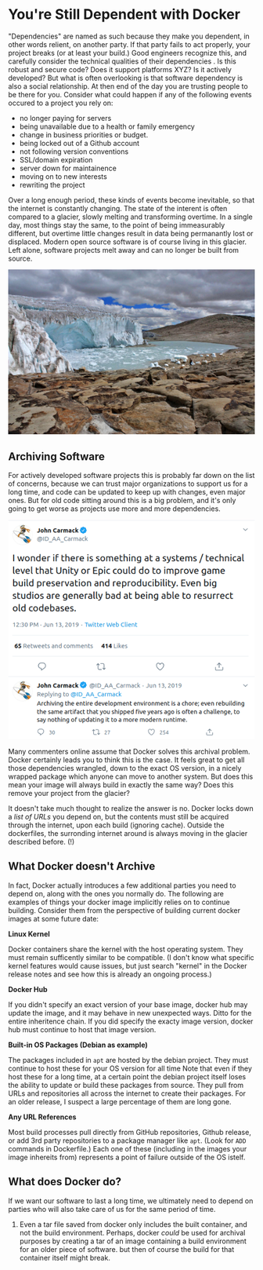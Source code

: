 # You're Still Dependent with Docker

"Dependencies" are named as such because they make you dependent, in other words
relient, on another party.
If that party fails to act properly, your project breaks (or at least your build.)
Good engineers recognize this, and carefully consider the technical qualities of their dependencies
. Is this robust and secure code? Does it support platforms XYZ? Is it actively developed?
But what is often overlooking is that software dependency is also a social 
relationship. At then end of the day you are trusting people to be there for you.
Consider what could happen if any of the following events occured to a  project you rely on:
- no longer paying for servers
- being unavailable due to a health or family emergency
- change in business priorities or budget.
- being locked out of a Github account
- not following version conventions
- SSL/domain expiration
- server down for maintainence
- moving on to new interests
- rewriting the project


Over a long enough period, these kinds of events become inevitable, so that the internet is constantly changing.
The state of the interent is often compared to a glacier, slowly melting and transforming overtime.
In a single day, most things stay the same, to the point of being immeasurably different, but overtime little changes result in data being permanantly lost or displaced.
Modern open source software is of course living in this glacier.
Left alone, software projects melt away and can no longer be built from source.

[![glacier](glacier.jpg)][1]

## Archiving Software

For actively developed software projects this is probably far down on the list of concerns,
because we can trust major organizations to support us for a long time,
and code can be updated to keep up with changes, even major ones.
But for old code sitting around this is a big problem, and it's only going to get worse as projects use more and more dependencies.

![john carmack tweet](john.png)

Many commenters online assume that Docker solves this archival problem.
Docker certainly leads you to think this is the case.
It feels great to get all those dependencies wrangled, down to the exact OS version, in a nicely wrapped package which anyone can move to another system.
But does this mean your image will always build in exactly the same way?
Does this remove your project from the glacier?

It doesn't take much thought to realize the answer is no.
Docker locks down a *list of URLs* you depend on, but the contents must still be acquired through the internet, upon each build (ignoring cache).
Outside the dockerfiles, the surronding internet around is always moving in the glacier described before. (!)


## What Docker doesn't Archive

In fact, Docker actually introduces a few additional parties you need to depend on, along with the ones you normally do.
The following are examples of things your docker image implicitly relies on to continue building.
Consider them from the perspective of building current docker images at some future date:

**Linux Kernel**

Docker containers share the kernel with the host operating system. They must remain sufficently similar to be compatible.
(I don't know what specific kernel features would cause issues, but just search "kernel" in the Docker release notes and see how this is already an ongoing process.)

**Docker Hub**

If you didn't specify an exact version of your base image, docker hub may update the image, and it may behave
in new unexpected ways. Ditto for the entire inheritence chain.
If you did specify the exacty image version, docker hub must continue to host that image version.

**Built-in OS Packages (Debian as example)**

The packages included in `apt` are hosted by the debian project.
They must continue to host these for your OS version for all time
Note that even if they host these for a long time, at a certain point the debian project itself loses the ability to update or build these packages from source.
They pull from URLs and repositories all across the internet to create their packages.
For an older release, I suspect a large percentage of them are long gone.

**Any URL References**

Most build processes pull directly from GitHub repositories, Github release, or add 3rd party repositories to a package manager like `apt`.
(Look for `ADD` commands in Dockerfile.)
Each one of these (including in the images your image inhereits from) represents a point of failure outside of the OS istelf.

## What does Docker do?

If we want our software to last a long time, we ultimately need to depend on parties who will also take care of us for the same period of time.

1) Even a tar file saved from docker only includes the built container, and not the build environment.
Perhaps, docker *could* be used for archival purposes by creating a tar of an image containing a build environment for an older piece of software.
but then of course the build for that container itself might break.

[1]: https://commons.wikimedia.org/wiki/File:Quelccaya_Glacier.jpg
